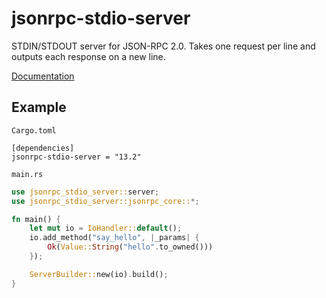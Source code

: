 # jsonrpc-stdio-server
STDIN/STDOUT server for JSON-RPC 2.0.
Takes one request per line and outputs each response on a new line.

[Documentation](http://paritytech.github.io/jsonrpc/jsonrpc_stdio_server/index.html)

## Example

`Cargo.toml`

```
[dependencies]
jsonrpc-stdio-server = "13.2"
```

`main.rs`

```rust
use jsonrpc_stdio_server::server;
use jsonrpc_stdio_server::jsonrpc_core::*;

fn main() {
	let mut io = IoHandler::default();
	io.add_method("say_hello", |_params| {
		Ok(Value::String("hello".to_owned()))
	});

	ServerBuilder::new(io).build();
}
```
